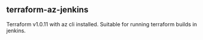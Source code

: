 ## terraform-az-jenkins

Terraform v1.0.11 with az cli installed.
Suitable for running terraform builds in jenkins.

